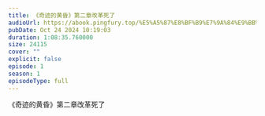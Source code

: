 ```yaml
---
title: 《奇迹的黄昏》第二章改革死了 
audioUrl: https://abook.pingfury.top/%E5%A5%87%E8%BF%B9%E7%9A%84%E9%BB%84%E6%98%8F-2-%E7%AC%AC%E4%BA%8C%E7%AB%A0%E6%94%B9%E9%9D%A9%E6%AD%BB%E4%BA%86%20-gvyv75r_.mp3
pubDate: Oct 24 2024 10:19:03
duration: 1:08:35.760000
size: 24115
cover: ""
explicit: false
episode: 1
season: 1
episodeType: full
---
```

《奇迹的黄昏》第二章改革死了 